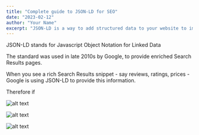 ```yaml
---
title: "Complete guide to JSON-LD for SEO"
date: "2023-02-12"
author: "Your Name"
excerpt: "JSON-LD is a way to add structured data to your website to improve SEO"
---
```


JSON-LD stands for Javascript Object Notation for Linked Data

The standard was used in late 2010s by Google, to provide enriched Search Results pages.

When you see a rich Search Results snippet - say reviews, ratings, prices - Google is using JSON-LD to provide this information.

Therefore if 

![alt text](/images/2025/02/json-ld/booking-com-json-ld.webp) 

![alt text](/images/2025/02/json-ld/booking-com-on-serp.webp)

![alt text](/images/2025/02/json-ld/rich-google-search-results.webp)
